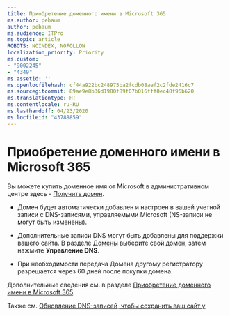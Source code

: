 ```yaml
---
title: Приобретение доменного имени в Microsoft 365
ms.author: pebaum
author: pebaum
ms.audience: ITPro
ms.topic: article
ROBOTS: NOINDEX, NOFOLLOW
localization_priority: Priority
ms.custom:
- "9002245"
- "4349"
ms.assetid: ''
ms.openlocfilehash: cf44a922bc248975ba2fcdb08aef2c2fde2416c7
ms.sourcegitcommit: 89ae9e8b36d1980f89f07b016fff0ec48f96b620
ms.translationtype: HT
ms.contentlocale: ru-RU
ms.lasthandoff: 04/23/2020
ms.locfileid: "43788859"
---
```

# <a name="buy-a-domain-name-in-microsoft-365"></a>Приобретение доменного имени в Microsoft 365

Вы можете купить доменное имя от Microsoft в административном центре здесь - [Получить домен](https://admin.microsoft.com/Domains/Buy).

- Домен будет автоматически добавлен и настроен в вашей учетной записи с DNS-записями, управляемыми Microsoft (NS-записи не могут быть изменены).

- Дополнительные записи DNS могут быть добавлены для поддержки вашего сайта.  В разделе [Домены](https://admin.microsoft.com/AdminPortal/Home#/Domains) выберите свой домен, затем нажмите **Управление DNS**.

- При необходимости передача Домена другому регистратору разрешается через 60 дней после покупки домена.

Дополнительные сведения см. в разделе [Приобретение доменного имени в Microsoft 365](https://docs.microsoft.com/microsoft-365/admin/get-help-with-domains/buy-a-domain-name?view=o365-worldwide).

Также см. [Обновление DNS-записей, чтобы сохранить ваш сайт у текущего хостинг-провайдера](https://docs.microsoft.com/alchemyinsights/update-dns-records-to-keep-your-website-with-your-current-hosting-provider-0).

